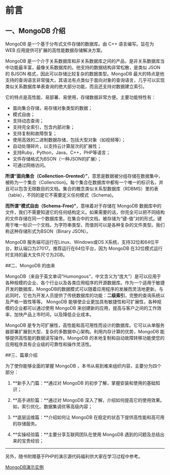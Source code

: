 # 前言

## 一、MongoDB 介绍

MongoDB 是一个基于分布式文件存储的数据库。由 C++ 语言编写。旨在为 WEB 应用提供可扩展的高性能数据存储解决方案。

MongoDB 是一个介于关系数据库和非关系数据库之间的产品，是非关系数据库当中功能最丰富，最像关系数据库的。他支持的数据结构非常松散，是类似 JSON 的 BJSON 格式，因此可以存储比较复杂的数据类型。MongoDB 最大的特点是他支持的查询语言非常强大，其语法有点类似于面向对象的查询语言，几乎可以实现类似关系数据库单表查询的绝大部分功能，而且还支持对数据建立索引。

它的特点是高性能、易部署、易使用，存储数据非常方便。主要功能特性有：

 * 面向集合存储，易存储对象类型的数据；
 * 模式自由；
 * 支持动态查询；
 * 支持完全索引，包含内部对象；
 * 支持复制和故障恢复；
 * 使用高效的二进制数据存储，包括大型对象（如视频等）；
 * 自动处理碎片，以支持云计算层次的扩展性；
 * 支持Ruby，Python，Java，C++，PHP等语言；
 * 文件存储格式为BSON（一种JSON的扩展）；
 * 可通过网络访问。

**所谓“面向集合（Collenction-Orented）”**，意思是数据被分组存储在数据集中，被称为一个集合（Collenction)。每个集合在数据库中都有一个唯一的标识名，并且可以包含无限数目的文档。集合的概念类似关系型数据库（RDBMS）里的表（table），不同的是它不需要定义任何模式（Schema)。

**而所谓“模式自由（Schema-Free)”**，意味着对于存储在 MongoDB 数据库中的文件，我们不需要知道它的任何结构定义。如果需要的话，你完全可以把不同结构的文件存储在同一个数据库里。在集合中的文档，被存储为“键-值”对的形式。键用于唯一标识一个文档，为字符串类型，而值则可以是各种复杂的文件类型。我们称这种存储形式为BSON（Bin­ary JSON）。

MongoDB 服务端可运行在Linux、Windows或OS X系统，支持32位和64位平台，默认端口为27017。推荐运行在64位平台，因为 MongoDB 在32位模式运行时支持的最大文件尺寸为2GB。

##二、MongoDB 的由来

MongoDB（来自于英文单词“Humongous”，中文含义为“庞大”）是可以应用于各种规模的企业、各个行业以及各类应用程序的开源数据库。作为一个适用于敏捷开发的数据库，MongoDB的数据模式可以随着应用程序的发展而灵活地更新。与此同时，它也为开发人员提供了传统数据库的功能：**二级索引**，完整的查询系统以及严格一致性等等。 MongoDB 能够使企业更加具有敏捷性和可扩展性，各种规模的企业都可以通过使用 MongoDB 来创建新的应用，提高与客户之间的工作效率，加快产品上市时间，以及降低企业成本。

MongoDB 是专为可扩展性，高性能和高可用性而设计的数据库。它可以从单服务器部署扩展到大型、复杂的多数据中心架构。利用内存计算的优势，MongoDB 能够提供高性能的数据读写操作。MongoDB 的本地复制和自动故障转移功能使您的应用程序具有企业级的可靠性和操作灵活性。

##三、篇章介绍

为了使你能够全面的掌握 MongoDB ，本书从易到难来组织内容，主要分为四个部分：

1. **新手入门篇：**通过对 MongoDB 的初步了解，掌握安装和使用的基础知识；

2. **高手进阶篇：**通过对 MongoDB 深入了解，介绍如何提高它的使用效果。如，索引优化、数据集调优等高级内容；

3. **底层运维篇：**介绍如何让 MongoDB 在稳定的状态下提供高性能和高可用的存储服务。

4. **实操经验篇：**主要分享互联网团队在使用 MongoDB 遇到的问题及总结出来的宝贵经验；

---------------------------------------

另外，随书附赠基于PHP的演示源代码福利供大家在学习过程中参考。

[MongoDB演示实例](https://github.com/jiangbianwanghai/mongo-php)
